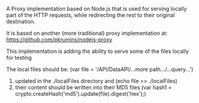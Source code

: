 A Proxy implementation based on Node.js that is used for serving locally part of the HTTP requests, while redirecting the rest to their original destination.

It is based on another (more traditional) proxy implementation at: https://github.com/pkrumins/nodejs-proxy


This implementation is adding the ability to serve some of the files locally for testing

The local files should be:  (var file = '/API/DataAPI/...more path.../...query...')

1. updated in the ./localFiles directory and (echo file >> ./localFiles)
2. their content should be written into their MD5 files (var hash1 = crypto.createHash('md5').update(file).digest('hex');)
